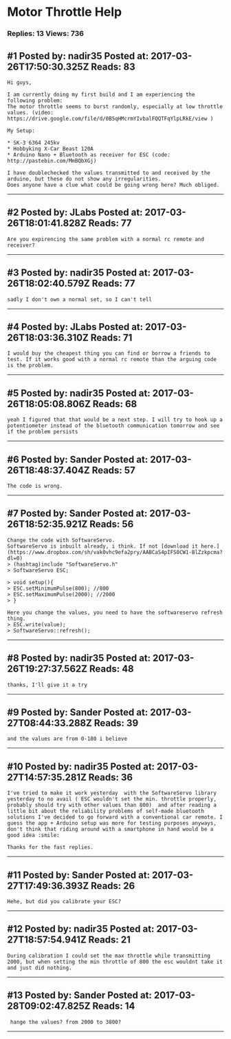 # Motor Throttle Help

### Replies: 13 Views: 736

## \#1 Posted by: nadir35 Posted at: 2017-03-26T17:50:30.325Z Reads: 83

```
Hi guys,

I am currently doing my first build and I am experiencing the following problem:
The motor throttle seems to burst randomly, especially at low throttle values. (video: https://drive.google.com/file/d/0B5qHMcrmYIvbalFQQTFqYlpLRkE/view )

My Setup:

* SK-3 6364 245kv
* Hobbyking X-Car Beast 120A
* Arduino Nano + Bluetooth as receiver for ESC (code: http://pastebin.com/MmBQbXGj)

I have doublechecked the values transmitted to and received by the arduino, but these do not show any irregularities.
Does anyone have a clue what could be going wrong here? Much obliged.
```

---
## \#2 Posted by: JLabs Posted at: 2017-03-26T18:01:41.828Z Reads: 77

```
Are you expirencing the same problem with a normal rc remote and receiver?
```

---
## \#3 Posted by: nadir35 Posted at: 2017-03-26T18:02:40.579Z Reads: 77

```
sadly I don't own a normal set, so I can't tell
```

---
## \#4 Posted by: JLabs Posted at: 2017-03-26T18:03:36.310Z Reads: 71

```
I would buy the cheapest thing you can find or borrow a friends to test. If it works good with a normal rc remote than the arguing code is the problem.
```

---
## \#5 Posted by: nadir35 Posted at: 2017-03-26T18:05:08.806Z Reads: 68

```
yeah I figured that that would be a next step. I will try to hook up a potentiometer instead of the bluetooth communication tomorrow and see if the problem persists
```

---
## \#6 Posted by: Sander Posted at: 2017-03-26T18:48:37.404Z Reads: 57

```
The code is wrong.
```

---
## \#7 Posted by: Sander Posted at: 2017-03-26T18:52:35.921Z Reads: 56

```
Change the code with SoftwareServo.  
SoftwareServo is inbuilt already, i think. If not [download it here.](https://www.dropbox.com/sh/vak0vhc9efa2pry/AABCaS4pIFS0CW1-BlZzkpcma?dl=0)
> (hashtag)include "SoftwareServo.h"
> SoftwareServo ESC;

> void setup(){
> ESC.setMinimumPulse(800); //800
> ESC.setMaximumPulse(2000); //2000
> }

Here you change the values, you need to have the softwareservo refresh thing.
> ESC.write(value);
> SoftwareServo::refresh();
```

---
## \#8 Posted by: nadir35 Posted at: 2017-03-26T19:27:37.562Z Reads: 48

```
thanks, I'll give it a try
```

---
## \#9 Posted by: Sander Posted at: 2017-03-27T08:44:33.288Z Reads: 39

```
and the values are from 0-180 i believe
```

---
## \#10 Posted by: nadir35 Posted at: 2017-03-27T14:57:35.281Z Reads: 36

```
I've tried to make it work yesterday  with the SoftwareServo library yesterday to no avail ( ESC wouldn't set the min. throttle properly, probably should try with other values than 800)  and after reading a little bit about the reliability problems of self-made bluetooth solutions I've decided to go forward with a conventional car remote. I guess the app + Arduino setup was more for testing purposes anyways, don't think that riding around with a smartphone in hand would be a good idea :smile: 

Thanks for the fast replies.
```

---
## \#11 Posted by: Sander Posted at: 2017-03-27T17:49:36.393Z Reads: 26

```
Hehe, but did you calibrate your ESC?
```

---
## \#12 Posted by: nadir35 Posted at: 2017-03-27T18:57:54.941Z Reads: 21

```
During calibration I could set the max throttle while transmitting 2000, but when setting the min throttle of 800 the esc wouldnt take it and just did nothing.
```

---
## \#13 Posted by: Sander Posted at: 2017-03-28T09:02:47.825Z Reads: 14

```
 hange the values? from 2000 to 3800?
```

---
